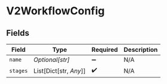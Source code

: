 # V2WorkflowConfig


## Fields

| Field                  | Type                   | Required               | Description            |
| ---------------------- | ---------------------- | ---------------------- | ---------------------- |
| `name`                 | *Optional[str]*        | :heavy_minus_sign:     | N/A                    |
| `stages`               | List[Dict[str, *Any*]] | :heavy_check_mark:     | N/A                    |